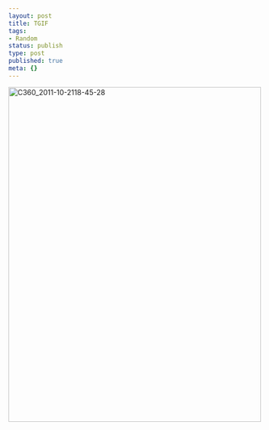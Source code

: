 ```yaml
---
layout: post
title: TGIF
tags:
- Random
status: publish
type: post
published: true
meta: {}
---
```

<div class='posterous_autopost'><div class='p_embed p_image_embed'> <a href="http://posterous.com/getfile/files.posterous.com/fzero/oO7Riv7QnKZBlpddlqVOQlicBuE8w0gcTsV1c2TO5qL562gs1WFHXpZOGFcr/C360_2011-10-2118-45-28.jpg.scaled.1000.jpg"><img alt="C360_2011-10-2118-45-28" height="664" src="http://posterous.com/getfile/files.posterous.com/fzero/3BYXs8BC7gEOYr922J2JHhG9NngLrOvqsvCxpfzpRvOdbMPCpUaQQiV4C8VR/C360_2011-10-2118-45-28.jpg.scaled.500.jpg" width="500" /></a> </div> </div>
